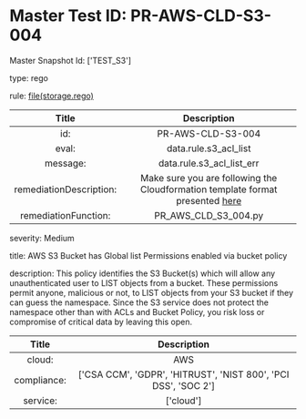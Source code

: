 



# Master Test ID: PR-AWS-CLD-S3-004


Master Snapshot Id: ['TEST_S3']

type: rego

rule: [file(storage.rego)]  
  
  
  
  

|Title|Description|
| :---: | :---: |
|id: |PR-AWS-CLD-S3-004|
|eval: |data.rule.s3_acl_list|
|message: |data.rule.s3_acl_list_err|
|remediationDescription: |Make sure you are following the Cloudformation template format presented <a href='https://docs.aws.amazon.com/AWSCloudFormation/latest/UserGuide/aws-properties-s3-bucket.html' target='_blank'>here</a>|
|remediationFunction: |PR_AWS_CLD_S3_004.py|


severity: Medium

title: AWS S3 Bucket has Global list Permissions enabled via bucket policy

description: This policy identifies the S3 Bucket(s) which will allow any unauthenticated user to LIST objects from a bucket. These permissions permit anyone, malicious or not, to LIST objects from your S3 bucket if they can guess the namespace. Since the S3 service does not protect the namespace other than with ACLs and Bucket Policy, you risk loss or compromise of critical data by leaving this open.  
  
  

|Title|Description|
| :---: | :---: |
|cloud: |AWS|
|compliance: |['CSA CCM', 'GDPR', 'HITRUST', 'NIST 800', 'PCI DSS', 'SOC 2']|
|service: |['cloud']|



[file(storage.rego)]: https://github.com/prancer-io/prancer-compliance-test/tree/master/aws/cloud/storage.rego
